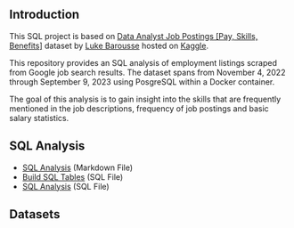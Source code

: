 ## Introduction

This SQL project is based on [Data Analyst Job Postings [Pay, Skills, Benefits]](https://www.kaggle.com/datasets/lukebarousse/data-analyst-job-postings-google-search) dataset by [Luke Barousse](https://www.linkedin.com/in/luke-b/) hosted on [Kaggle](https://www.kaggle.com/).

This repository provides an SQL analysis of employment listings scraped from Google job search results. The dataset spans from November 4, 2022 through September 9, 2023 using PosgreSQL within a Docker container. 

The goal of this analysis is to gain insight into the skills that are frequently mentioned in the job descriptions, frequency of job postings and basic salary statistics.

## SQL Analysis
- [SQL Analysis](./sql_analysis.md) (Markdown File)
- [Build SQL Tables](./source_data/scripts/build_tables.sql) (SQL File)
- [SQL Analysis](./source_data/scripts/sql_analysis.sql) (SQL File)

## Datasets
